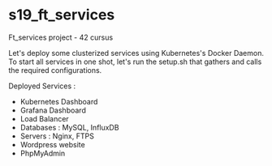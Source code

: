 # s19_ft_services
Ft_services project - 42 cursus

Let's deploy some clusterized services using Kubernetes's Docker Daemon. To start all services in one shot, let's run the setup.sh that gathers and calls the required configurations.

Deployed Services :

- Kubernetes Dashboard
- Grafana Dashboard
- Load Balancer
- Databases : MySQL, InfluxDB
- Servers : Nginx, FTPS
- Wordpress website
- PhpMyAdmin
